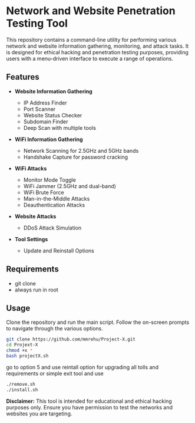 
# Network and Website Penetration Testing Tool

This repository contains a command-line utility for performing various network and website information gathering, monitoring, and attack tasks. It is designed for ethical hacking and penetration testing purposes, providing users with a menu-driven interface to execute a range of operations.

## Features

- **Website Information Gathering**
  - IP Address Finder
  - Port Scanner
  - Website Status Checker
  - Subdomain Finder
  - Deep Scan with multiple tools

- **WiFi Information Gathering**
  - Network Scanning for 2.5GHz and 5GHz bands
  - Handshake Capture for password cracking

- **WiFi Attacks**
  - Monitor Mode Toggle
  - WiFi Jammer (2.5GHz and dual-band)
  - WiFi Brute Force
  - Man-in-the-Middle Attacks
  - Deauthentication Attacks

- **Website Attacks**
  - DDoS Attack Simulation

- **Tool Settings**
  - Update and Reinstall Options

## Requirements

- git clone
- always run in root

## Usage

Clone the repository and run the main script. Follow the on-screen prompts to navigate through the various options.

```bash
git clone https://github.com/mmrehu/Project-X.git
cd Projext-X
chmod +x *
bash projectX.sh

```
go to option 5 and use reintall option for upgrading all tolls and requirements or simple exit tool and  use 
```bash
./remove.sh
./install.sh
```

**Disclaimer:** This tool is intended for educational and ethical hacking purposes only. Ensure you have permission to test the networks and websites you are targeting.



